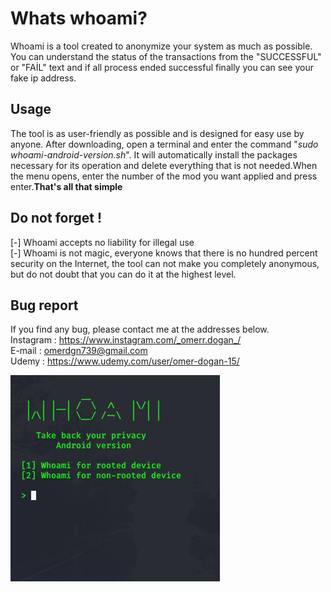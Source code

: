 # Whats whoami?
Whoami is a tool created to anonymize your system as much as possible. You can understand the status of the transactions from the "SUCCESSFUL" or "FAİL" text and if all process ended successful finally you can see your fake ip address.
## Usage
The tool is as user-friendly as possible and is designed for easy use by anyone.
After downloading, open a terminal and enter the command "*sudo whoami-android-version.sh*". It will automatically install the packages necessary for its operation and delete everything that is not needed.When the menu opens, enter the number of the mod you want applied and press enter.**That's all that simple** 
## Do not forget !
[-] Whoami accepts no liability for illegal use <br/>
[-] Whoami is not magic, everyone knows that there is no hundred percent security on the Internet, the tool can not make you completely anonymous, but do not doubt that you can do it at the highest level. 
## Bug report
If you find any bug, please contact me at the addresses below.  <br/>
Instagram : https://www.instagram.com/_omerr.dogan_/  <br/>
E-mail    : omerdgn739@gmail.com  <br/>
Udemy     : https://www.udemy.com/user/omer-dogan-15/  <br/>
          
![](.whoami.gif)

